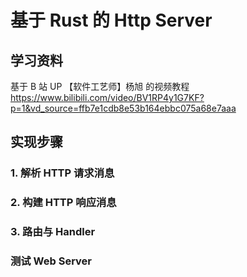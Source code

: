 # 基于 Rust 的 Http Server
## 学习资料
基于 B 站 UP 【软件工艺师】杨旭 的视频教程 https://www.bilibili.com/video/BV1RP4y1G7KF?p=1&vd_source=ffb7e1cdb8e53b164ebbc075a68e7aaa
## 实现步骤
### 1. 解析 HTTP 请求消息
### 2. 构建 HTTP 响应消息
### 3. 路由与 Handler
### 测试 Web Server